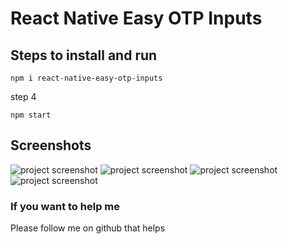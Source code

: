 # React Native Easy OTP Inputs

## Steps to install and run

```
npm i react-native-easy-otp-inputs
```

step 4

```
npm start
```

## Screenshots

![project screenshot](./screenshots/1.png?row=true)
![project screenshot](./screenshots/2.png?row=true)
![project screenshot](./screenshots/3.png?row=true)
![project screenshot](./screenshots/4.png?row=true)

### If you want to help me

Please follow me on github that helps
